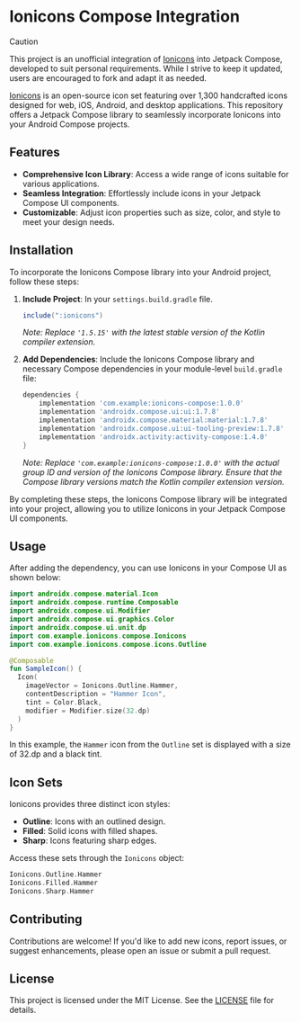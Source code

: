 # Ionicons Compose Integration


> [!CAUTION]
> This project is an unofficial integration of [Ionicons](https://ionic.io/ionicons) into Jetpack
Compose, developed to suit personal requirements. While I strive to keep it updated, users are
encouraged to fork and adapt it as needed.

[Ionicons](https://ionic.io/ionicons) is an open-source icon set featuring over 1,300 handcrafted
icons designed for web, iOS, Android, and desktop applications. This repository offers a Jetpack
Compose library to seamlessly incorporate Ionicons into your Android Compose projects.

## Features

- **Comprehensive Icon Library**: Access a wide range of icons suitable for various applications.
- **Seamless Integration**: Effortlessly include icons in your Jetpack Compose UI components.
- **Customizable**: Adjust icon properties such as size, color, and style to meet your design needs.

## Installation

To incorporate the Ionicons Compose library into your Android project, follow these steps:

1. **Include Project**: In your `settings.build.gradle` file.

   ```groovy
   include(":ionicons")
   ```

   *Note: Replace `'1.5.15'` with the latest stable version of the Kotlin compiler extension.*

2. **Add Dependencies**: Include the Ionicons Compose library and necessary Compose dependencies in
   your module-level `build.gradle` file:

   ```groovy
   dependencies {
       implementation 'com.example:ionicons-compose:1.0.0'
       implementation 'androidx.compose.ui:ui:1.7.8'
       implementation 'androidx.compose.material:material:1.7.8'
       implementation 'androidx.compose.ui:ui-tooling-preview:1.7.8'
       implementation 'androidx.activity:activity-compose:1.4.0'
   }
   ```

   *Note: Replace `'com.example:ionicons-compose:1.0.0'` with the actual group ID and version of the
   Ionicons Compose library. Ensure that the Compose library versions match the Kotlin compiler
   extension version.*

By completing these steps, the Ionicons Compose library will be integrated into your project,
allowing you to utilize Ionicons in your Jetpack Compose UI components.

## Usage

After adding the dependency, you can use Ionicons in your Compose UI as shown below:

```kotlin
import androidx.compose.material.Icon
import androidx.compose.runtime.Composable
import androidx.compose.ui.Modifier
import androidx.compose.ui.graphics.Color
import androidx.compose.ui.unit.dp
import com.example.ionicons.compose.Ionicons
import com.example.ionicons.compose.icons.Outline

@Composable
fun SampleIcon() {
  Icon(
    imageVector = Ionicons.Outline.Hammer,
    contentDescription = "Hammer Icon",
    tint = Color.Black,
    modifier = Modifier.size(32.dp)
  )
}
```

In this example, the `Hammer` icon from the `Outline` set is displayed with a size of 32.dp and a
black tint.

## Icon Sets

Ionicons provides three distinct icon styles:

- **Outline**: Icons with an outlined design.
- **Filled**: Solid icons with filled shapes.
- **Sharp**: Icons featuring sharp edges.

Access these sets through the `Ionicons` object:

```kotlin
Ionicons.Outline.Hammer
Ionicons.Filled.Hammer
Ionicons.Sharp.Hammer
```

## Contributing

Contributions are welcome! If you'd like to add new icons, report issues, or suggest enhancements,
please open an issue or submit a pull request.

## License

This project is licensed under the MIT License. See
the [LICENSE](https://opensource.org/licenses/MIT) file for details. 